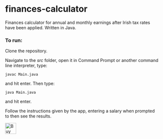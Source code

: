 # finances-calculator
Finances calculator for annual and monthly earnings after Irish tax rates have been applied. Written in Java.

### To run:

Clone the repository.

Navigate to the _src_ folder, open it in Command Prompt or another command line interpreter, type:

`javac Main.java`

and hit enter. Then type:

`java Main.java`

and hit enter.

Follow the instructions given by the app, entering a salary when prompted to then see the results.

<a href='https://ko-fi.com/scaulfield7' target='_blank'><img height='36' style='border:0px;height:36px;' src='https://storage.ko-fi.com/cdn/kofi1.png?v=3' border='0' alt='Buy me a coffee at ko-fi.com' /></a>

